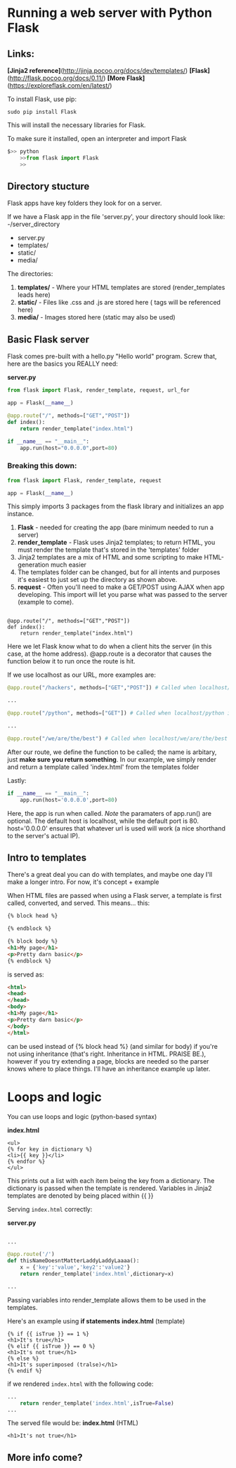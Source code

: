 # Running a web server with Python Flask

## Links:
**[Jinja2 reference]**(http://jinja.pocoo.org/docs/dev/templates/)
**[Flask]**(http://flask.pocoo.org/docs/0.11/)
**[More Flask]**(https://exploreflask.com/en/latest/)

To install Flask, use pip:
```
sudo pip install Flask
```

This will install the necessary libraries for Flask.

To make sure it installed, open an interpreter and import Flask
```python
$>> python
    >>from flask import Flask
    >>
```

## Directory stucture
Flask apps have key folders they look for on a server.

If we have a Flask app in the file 'server.py', your directory should look like:
-/server_directory
  - server.py
  - templates/
  - static/
  - media/

The directories:

1. **templates/** - Where your HTML templates are stored (render_templates leads here)
2. **static/** - Files like .css and .js are stored here (<link> tags will be referenced here)
3. **media/** - Images stored here (static may also be used)

## Basic Flask server
Flask comes pre-built with a hello.py "Hello world" program.  Screw that, here are the basics you REALLY need:

**server.py**
```python
from flask import Flask, render_template, request, url_for

app = Flask(__name__)

@app.route("/", methods=["GET","POST"])
def index():
    return render_template("index.html")

if __name__ == "__main__":
    app.run(host="0.0.0.0",port=80)
```
### Breaking this down:
```python
from flask import Flask, render_template, request

app = Flask(__name__)
```
This simply imports 3 packages from the flask library and initializes an app instance.

1. **Flask** - needed for creating the app (bare minimum needed to run a server)
2. **render_template** - Flask uses Jinja2 templates; to return HTML, you must render the template that's stored in the 'templates' folder
  1. Jinja2 templates are a mix of HTML and some scripting to make HTML-generation much easier
  2. The templates folder can be changed, but for all intents and purposes it's easiest to just set up the directory as shown above.
3. **request** - Often you'll need to make a GET/POST using AJAX when app developing.  This import will let you parse what was passed to the server (example to come).

```

@app.route("/", methods=["GET","POST"])
def index():
    return render_template("index.html")
```

Here we let Flask know what to do when a client hits the server (in this case, at the home address).
@app.route is a decorator that causes the function below it to run once the route is hit.

If we use localhost as our URL, more examples are:

```python
@app.route("/hackers", methods=["GET","POST"]) # Called when localhost/hackers is hit

...

@app.route("/python", methods=["GET"]) # Called when localhost/python is hit, also rejects POSTs

...

@app.route("/we/are/the/best") # Called when localhost/we/are/the/best is hit, accepts GET and POST methods

```

After our route, we define the function to be called; the name is arbitary, just **make sure you return something**.
In our example, we simply render and return a template called 'index.html' from the templates folder

Lastly:
```python
if __name__ == "__main__":
    app.run(host='0.0.0.0',port=80)
```
Here, the app is run when called.
*Note* the paramaters of app.run() are optional. The default host is localhost, while the default port is 80.  host='0.0.0.0' ensures that whatever url is used will work (a nice shorthand to the server's actual IP).

## Intro to templates
There's a great deal you can do with templates, and maybe one day I'll make a longer intro.  For now, it's concept + example

When HTML files are passed when using a Flask server, a template is first called, converted, and served.  This means...
this:
```html
{% block head %}

{% endblock %}

{% block body %}
<h1>My page</h1>
<p>Pretty darn basic</p>
{% endblock %}
``` 
is served as:
```html
<html>
<head>
</head>
<body>
<h1>My page</h1>
<p>Pretty darn basic</p>
</body>
</html>
```
<head> can be used instead of {% block head %} (and similar for body) if you're not using inheritance (that's right. Inheritance in HTML.  PRAISE BE.), however if you try extending a page, blocks are needed so the parser knows where to place things.  I'll have an inheritance example up later.

# Loops and logic

You can use loops and logic (python-based syntax)

**index.html**
```
<ul>
{% for key in dictionary %}
<li>{{ key }}</li>
{% endfor %}
</ul>
```
This prints out a list with each item being the key from a dictionary.  The dictionary is passed when the template is rendered.  Variables in Jinja2 templates are denoted by being placed within {{ }}

Serving ```index.html``` correctly:

**server.py**
```python

...

@app.route('/')
def thisNameDoesntMatterLaddyLaddyLaaaa():
    x = {'key':'value','key2':'value2'}
    return render_template('index.html',dictionary=x)

...

```

Passing variables into render_template allows them to be used in the templates.

Here's an example using **if statements**
**index.html** (template)

```
{% if {{ isTrue }} == 1 %}
<h1>It's true</h1>
{% elif {{ isTrue }} == 0 %}
<h1>It's not true</h1>
{% else %}
<h1>It's superimposed (tralse)</h1>
{% endif %}
```

if we rendered ```index.html``` with the following code:
```python
...
    return render_template('index.html',isTrue=False)
...
```

The served file would be:
**index.html** (HTML)
```
<h1>It's not true</h1>
```

## More info come?
